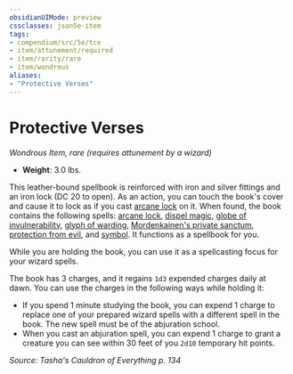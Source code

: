 ```yaml
---
obsidianUIMode: preview
cssclasses: json5e-item
tags:
- compendium/src/5e/tce
- item/attunement/required
- item/rarity/rare
- item/wondrous
aliases: 
- "Protective Verses"
---
```

# Protective Verses
*Wondrous Item, rare (requires attunement by a wizard)*  

- **Weight**: 3.0 lbs.

This leather-bound spellbook is reinforced with iron and silver fittings and an iron lock (DC 20 to open). As an action, you can touch the book's cover and cause it to lock as if you cast [arcane lock](/compendium/spells/arcane-lock.md) on it. When found, the book contains the following spells: [arcane lock](/compendium/spells/arcane-lock.md), [dispel magic](/compendium/spells/dispel-magic.md), [globe of invulnerability](/compendium/spells/globe-of-invulnerability.md), [glyph of warding](/compendium/spells/glyph-of-warding.md), [Mordenkainen's private sanctum](/compendium/spells/mordenkainens-private-sanctum.md), [protection from evil](/compendium/spells/protection-from-evil-and-good.md), and [symbol](/compendium/spells/symbol.md). It functions as a spellbook for you.

While you are holding the book, you can use it as a spellcasting focus for your wizard spells.

The book has 3 charges, and it regains `1d3` expended charges daily at dawn. You can use the charges in the following ways while holding it:

- If you spend 1 minute studying the book, you can expend 1 charge to replace one of your prepared wizard spells with a different spell in the book. The new spell must be of the abjuration school.  
- When you cast an abjuration spell, you can expend 1 charge to grant a creature you can see within 30 feet of you `2d10` temporary hit points.  

*Source: Tasha's Cauldron of Everything p. 134*